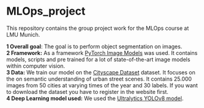 # MLOps_project

This repository contains the group project work for the MLOps course at LMU Munich. 


**1 Overall goal**: The goal is to perform object segmentation on images.\
**2 Framework:** As a framework [PyTorch Image Models](https://github.com/huggingface/pytorch-image-models) was used. It contains models, scripts and pre trained for a lot of state-of-the-art image models within computer vision.\
**3 Data:** We train our model on the [Cityscape Dataset](https://www.cityscapes-dataset.com/downloads/) dataset. It focuses on the on semantic understanding of urban street scenes. It contains 25.000 images from 50 cities at varying times of the year and 30 labels. If you want to download the dataset you have to register in the website first. \
**4 Deep Learning model used:**  We used the [Ultralytics YOLOv8 model](https://github.com/ultralytics/ultralytics).

